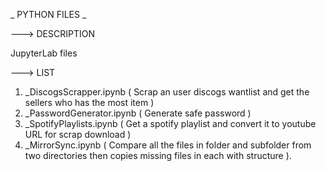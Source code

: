 _ PYTHON FILES _

---> DESCRIPTION 

JupyterLab files

---> LIST 

1. _DiscogsScrapper.ipynb ( Scrap an user discogs wantlist and get the sellers who has the most item )
2. _PasswordGenerator.ipynb ( Generate safe password )
3. _SpotifyPlaylists.ipynb ( Get a spotify playlist and convert it to youtube URL for scrap download )
4. _MirrorSync.ipynb ( Compare all the files in folder and subfolder from two directories then copies missing files in each with structure ).

